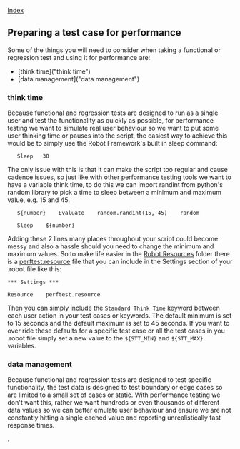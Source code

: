 
[Index](Index.md)

## Preparing a test case for performance

Some of the things you will need to consider when taking a functional or regression test and using it for performance are:
 - [think time]("think time")
 - [data management]("data management")

### think time

Because functional and regression tests are designed to run as a single user and test the functionality as quickly as possible, for performance testing we want to simulate real user behaviour so we want to put some user thinking time or pauses into the script, the easiest way to achieve this would be to simply use the Robot Framework's built in sleep command:

`	Sleep	30`

The only issue with this is that it can make the script too regular and cause cadence issues, so just like with other performance testing tools we want to have a variable think time, to do this we can import randint from python's random library to pick a time to sleep between a minimum and maximum value, e.g. 15 and 45.

`	${number}    Evaluate    random.randint(15, 45)    random`

`	Sleep    ${number}`

Adding these 2 lines many places throughout your script could become messy and also a hassle should you need to change the minimum and maximum values. So to make life easier in the [Robot Resources](../Robot_Resources) folder there is a [perftest.resource](../Robot_Resources/perftest.resource) file that you can include in the Settings section of your .robot file like this:

`*** Settings ***`

`Resource    perftest.resource`

Then you can simply include the `Standard Think Time` keyword between each user action in your test cases or keywords. The default minimum is set to 15 seconds and the default maximum is set to 45 seconds. If you want to over ride these defaults for a specific test case or all the test cases in you .robot file simply set a new value to the `${STT_MIN}` and  `${STT_MAX}` variables.


### data management

Because functional and regression tests are designed to test specific functionality, the test data is designed to test boundary or edge cases so are limited to a small set of cases or static. With performance testing we don't want this, rather we want hundreds or even thousands of different data values so we can better emulate user behaviour and ensure we are not constantly hitting a single cached value and reporting unrealistically fast response times.

.
